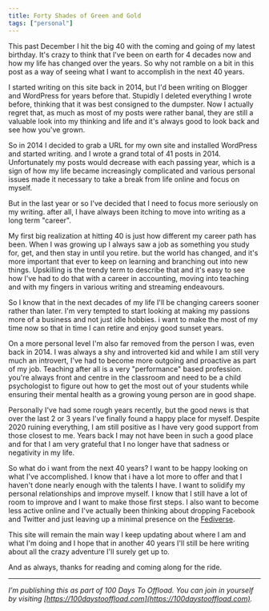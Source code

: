 ```yaml
---
title: Forty Shades of Green and Gold
tags: ["personal"]
---
```

This past December I hit the big 40 with the coming and going of my latest birthday. It's crazy to think that I've been on earth for 4 decades now and how my life has changed over the years. So why not ramble on a bit in this post as a way of seeing what I want to accomplish in the next 40 years.

I started writing on this site back in 2014, but I'd been writing on Blogger and WordPress for years before that. Stupidly I deleted everything I wrote before, thinking that it was best consigned to the dumpster. Now I actually regret that, as much as most of my posts were rather banal, they are still a valuable look into my thinking and life and it's always good to look back and see how you've grown.

So in 2014 I decided to grab a URL for my own site and installed WordPress and started writing. and I wrote a grand total of 41 posts in 2014. Unfortunately my posts would decrease with each passing year, which is a sign of how my life became increasingly complicated and various personal issues made it necessary to take a break from life online and focus on myself.

But in the last year or so I've decided that I need to focus more seriously on my writing. after all, I have always been itching to move into writing as a long term "career".

My first big realization at hitting 40 is just how different my career path has been. When I was growing up I always saw a job as something you study for, get, and then stay in until you retire. but the world has changed, and it's more important that ever to keep on learning and branching out into new things. Upskilling is the trendy term to describe that and it's easy to see how I've had to do that with a career in accounting, moving into teaching and with my fingers in various writing and streaming endeavours.

So I know that in the next decades of my life I'll be changing careers sooner rather than later. I'm very tempted to start looking at making my passions more of a business and not just idle hobbies. i want to make the most of my time now so that in time I can retire and enjoy good sunset years.

On a more personal level I'm also far removed from the person I was, even back in 2014. I was always a shy and introverted kid and while I am still very much an introvert, I've had to become more outgoing and proactive as part of my job. Teaching after all is a very "performance" based profession. you're always front and centre in the classroom and need to be a child psychologist to figure out how to get the most out of your students while ensuring their mental health as a growing young person are in good shape.

Personally I've had some rough years recently, but the good news is that over the last 2 or 3 years I've finally found a happy place for myself. Despite 2020 ruining everything, I am still positive as I have very good support from those closest to me. Years back I may not have been in such a good place and for that I am very grateful that I no longer have that sadness or negativity in my life.

So what do i want from the next 40 years? I want to be happy looking on what I've accomplished. I know that i have a lot more to offer and that I haven't done nearly enough with the talents I have. I want to solidify my personal relationships and improve myself. I know that I still have a lot of room to improve and I want to make those first steps. I also want to become less active online and I've actually been thinking about dropping Facebook and Twitter and just leaving up a minimal presence on the [Fediverse](https://en.wikipedia.org/wiki/Fediverse).

This site will remain the main way I keep updating about where I am and what I'm doing and I hope that in another 40 years I'll still be here writing about all the crazy adventure I'll surely get up to.

And as always, thanks for reading and coming along for the ride.

-----

*I’m publishing this as part of 100 Days To Offload. You can join in yourself by visiting [https://100daystooffload.com](https://100daystooffload.com).*
